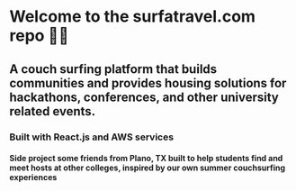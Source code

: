 # Welcome to the surfatravel.com repo :surfing_man:

## A couch surfing platform that builds communities and provides housing solutions for hackathons, conferences, and other university related events.

### Built with React.js and AWS services

#### Side project some friends from Plano, TX built to help students find and meet hosts at other colleges, inspired by our own summer couchsurfing experiences
